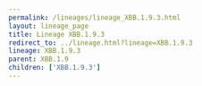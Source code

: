 ```yaml
---
permalink: /lineages/lineage_XBB.1.9.3.html
layout: lineage_page
title: Lineage XBB.1.9.3
redirect_to: ../lineage.html?lineage=XBB.1.9.3
lineage: XBB.1.9.3
parent: XBB.1.9
children: ['XBB.1.9.3']
---
```

